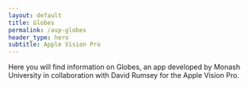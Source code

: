 ```yaml
---
layout: default
title: Globes
permalink: /avp-globes
header_type: hero
subtitle: Apple Vision Pro
---
```


Here you will find information on Globes, an app developed by Monash University in collaboration with David Rumsey for the Apple Vision Pro.